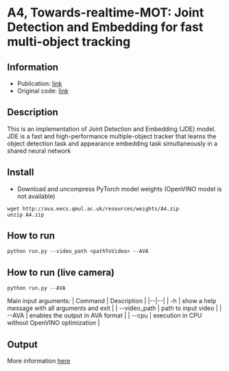 
# A4, Towards-realtime-MOT: Joint Detection and Embedding for fast multi-object tracking

## Information
 - Publication: [link](https://arxiv.org/abs/1909.12605)
 - Original code: [link](https://github.com/Zhongdao/Towards-Realtime-MOT)

## Description
This is an implementation of Joint Detection and Embedding (JDE) model. JDE is a fast and high-performance multiple-object tracker that learns the object detection task and appearance embedding task simultaneously in a shared neural network

## Install
- Download and uncompress PyTorch model weights (OpenVINO model is not available)
```
wget http://ava.eecs.qmul.ac.uk/resources/weights/A4.zip
unzip A4.zip
```

## How to run
```
python run.py --video_path <pathToVideo> --AVA
```

## How to run (live camera)
```
python run.py --AVA
```

Main input arguments:
| Command | Description |
|--|--|
| -h | show a help message with all arguments and exit |
| --video_path | path to input video |
| --AVA | enables the output in AVA format |
| --cpu | execution in CPU without OpenVINO optimization  |


## Output
More information [here](https://github.com/QMUL/AVA/tree/master/Analytics#output-data-format)
